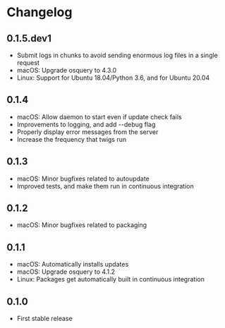 # Changelog

## 0.1.5.dev1

* Submit logs in chunks to avoid sending enormous log files in a single request
* macOS: Upgrade osquery to 4.3.0
* Linux: Support for Ubuntu 18.04/Python 3.6, and for Ubuntu 20.04

## 0.1.4

* macOS: Allow daemon to start even if update check fails
* Improvements to logging, and add --debug flag
* Properly display error messages from the server
* Increase the frequency that twigs run

## 0.1.3

* macOS: Minor bugfixes related to autoupdate
* Improved tests, and make them run in continuous integration

## 0.1.2

* macOS: Minor bugfixes related to packaging

## 0.1.1

* macOS: Automatically installs updates
* macOS: Upgrade osquery to 4.1.2
* Linux: Packages get automatically built in continuous integration

## 0.1.0

* First stable release

